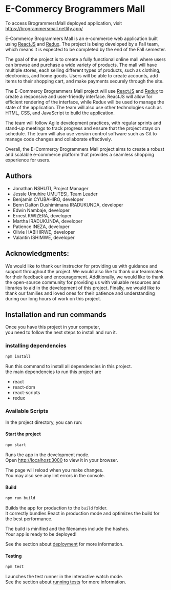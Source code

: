 # E-Commercy Brogrammers Mall

To access BrogrammersMall deployed application, visit https://brogrammersmall.netlify.app/

E-Commercy Brogrammers Mall is an e-commerce web application built using [ReactJS](https://react.dev/) and [Redux](https://redux.js.org/). The project is being developed by a Fall team, which means it is expected to be completed by the end of the Fall semester.

The goal of the project is to create a fully functional online mall where users can browse and purchase a wide variety of products. The mall will have multiple stores, each selling different types of products, such as clothing, electronics, and home goods. Users will be able to create accounts, add items to their shopping cart, and make payments securely through the site.

The E-Commercy Brogrammers Mall project will use [ReactJS](https://react.dev/) and [Redux](https://redux.js.org/) to create a responsive and user-friendly interface. ReactJS will allow for efficient rendering of the interface, while Redux will be used to manage the state of the application. The team will also use other technologies such as HTML, CSS, and JavaScript to build the application.

The team will follow Agile development practices, with regular sprints and stand-up meetings to track progress and ensure that the project stays on schedule. The team will also use version control software such as Git to manage code changes and collaborate effectively.

Overall, the E-Commercy Brogrammers Mall project aims to create a robust and scalable e-commerce platform that provides a seamless shopping experience for users.

## Authors

- Jonathan NSHUTI, Project Manager
- Jessie Umuhire UMUTESI, Team Leader
- Benjamin CYUBAHIRO, developer
- Benn Dalton Dushimimana IRADUKUNDA, developer
- Edwin Nambaje, developer
- Ernest KWIZERA, developer
- Martha IRADUKUNDA, developer
- Patience INEZA, developer
- Olivie HABIHIRWE, developer
- Valantin ISHIMWE, developer

## Acknowledgments:

We would like to thank our instructor for providing us with guidance and support throughout the project. We would also like to thank our teammates for their feedback and encouragement. Additionally, we would like to thank the open-source community for providing us with valuable resources and libraries to aid in the development of this project. Finally, we would like to thank our families and loved ones for their patience and understanding during our long hours of work on this project.

## Installation and run commands

Once you have this project in your computer,\
you need to follow the next steps to install and run it.

### installing dependencies

```sh
npm install
```

Run this command to install all dependencies in this project.\
the main dependencies to run this project are

- react
- react-dom
- react-scripts
- redux

### Available Scripts

In the project directory, you can run:

#### Start the project

```sh
npm start
```

Runs the app in the development mode.\
Open [http://localhost:3000](http://localhost:3000) to view it in your browser.

The page will reload when you make changes.\
You may also see any lint errors in the console.

#### Build

```sh
npm run build
```

Builds the app for production to the `build` folder.\
It correctly bundles React in production mode and optimizes the build for the best performance.

The build is minified and the filenames include the hashes.\
Your app is ready to be deployed!

See the section about [deployment](https://create-react-app.dev/docs/production-build/) for more information.

#### Testing

```sh
npm test
```

Launches the test runner in the interactive watch mode.\
See the section about [running tests](https://create-react-app.dev/docs/running-tests) for more information.
